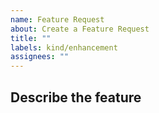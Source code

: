 ```yaml
---
name: Feature Request
about: Create a Feature Request
title: ""
labels: kind/enhancement
assignees: ""
---
```


## Describe the feature

<!-- Please also discuss possible business value -->
